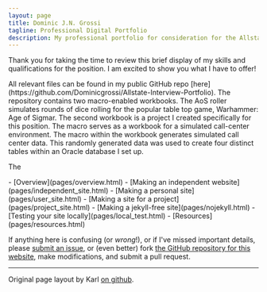 ```yaml
---
layout: page
title: Dominic J.N. Grossi
tagline: Professional Digital Portfolio
description: My professional portfolio for consideration for the Allstate Workflow Core Tech Consultant Position
---
```

Thank you for taking the time to review this brief display of my skills and qualifications for the position. I am excited to show you what I have to offer!

<title>About the Portfolio</title>
All relevant files can be found in my public GitHub repo [here](https://github.com/Dominicgrossi/Allstate-Interview-Portfolio). The repository contains two macro-enabled workbooks. The AoS roller simulates rounds of dice rolling for the popular table top game, Warhammer: Age of Sigmar. The second workbook is a project I created specifically for this position. 

<title>About the Portfolio</title>
The macro serves as a workbook for a simulated call-center environment. The macro within the workbook generates simulated call center data. This randomly generated data was used to create four distinct tables within an Oracle database I set up. 

The 

<title>Tableau Portfolio</title>
- [Overview](pages/overview.html)
- [Making an independent website](pages/independent_site.html)
- [Making a personal site](pages/user_site.html)
- [Making a site for a project](pages/project_site.html)
- [Making a jekyll-free site](pages/nojekyll.html)
- [Testing your site locally](pages/local_test.html)
- [Resources](pages/resources.html)

If anything here is confusing (or _wrong_!), or if I've missed
important details, please
[submit an issue](https://github.com/kbroman/simple_site/issues), or (even
better) fork [the GitHub repository for this website](https://github.com/kbroman/simple_site),
make modifications, and submit a pull request.

---

Original page layout by Karl [on github](https://github.com/kbroman/simple_site).
